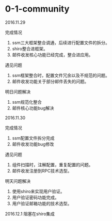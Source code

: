# 0-1-community

<!--2016.11.29-->
2016.11.29

完成情况
  1. ssm三大框架整合调通，后续进行配置文件的拆分。
  2. shiro整合进框架。
  3. 邮件收发核心功能已经完成，整合进应用。

遇见问题
  1. ssm框架整合时，配置文件冗余以及不规范的问题。
  2. 邮件收发功能关于部分邮件丢失的问题。

明日问题解决
  1. ssm规范化整合
  2. 邮件核心功能bug解决

<!--2016.11.30-->
2016.11.30

完成情况
  1. ssm配置文件拆分完成
  2. 邮件收发功能bug修改
 
遇见问题
  1. 组件扫描时，注解配置，重复配置的问题。
  2. 邮件收发注册到RPC技术选型。
 
明天问题解决
  1. 使用shiro来实现用户验证。
  2. 用户验证密码功能完成。
  3. 用户验证邮箱功能的技术选型。

<!--2016.12.1-->
2016.12.1
  阻塞在shiro集成

